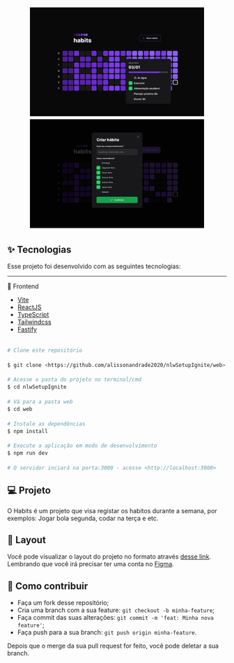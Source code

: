 <h1 align="center">
      <img alt="nlwSetup" title="#nlwSetup" src="https://github.com/alissonandrade2020/nlwSetupIgnite/blob/master/assets/web%20(1).png" width="400px" />
        <img alt="nlwSetup" title="#nlwSetup" src="https://github.com/alissonandrade2020/nlwSetupIgnite/blob/master/assets/web%20(2).png" width="400px" />
</h1>

## ✨ Tecnologias

Esse projeto foi desenvolvido com as seguintes tecnologias:

-------------------------------------------------------------------

🔭 Frontend

- [Vite](https://vitejs.dev)
- [ReactJS](https://reactjs.org)
- [TypeScript](https://www.typescriptlang.org/)
- [Tailwindcss](https://tailwindcss.com/)
- [Fastify](https://www.fastify.io/)


```bash 

# Clone este repositório

$ git clone <https://github.com/alissonandrade2020/nlwSetupIgnite/web>

# Acesse a pasta do projeto no terminal/cmd
$ cd nlwSetupIgnite

# Vá para a pasta web
$ cd web

# Instale as dependências
$ npm install

# Execute a aplicação em modo de desenvolvimento
$ npm run dev

# O servidor inciará na porta:3000 - acesse <http://localhost:3000> 

```

## 💻 Projeto

O Habits é um projeto que visa registar os habitos durante a semana, por exemplos: Jogar bola segunda, codar na terça e etc.

## 🔖 Layout

Você pode visualizar o layout do projeto no formato através [desse link](https://app.rocketseat.com.br/event/nlw-setup/ignite/aula-1
). Lembrando que você irá precisar ter uma conta no [Figma](http://figma.com/).

## 🤔 Como contribuir

- Faça um fork desse repositório;
- Cria uma branch com a sua feature: `git checkout -b minha-feature`;
- Faça commit das suas alterações: `git commit -m 'feat: Minha nova feature'`;
- Faça push para a sua branch: `git push origin minha-feature`.

Depois que o merge da sua pull request for feito, você pode deletar a sua branch.



